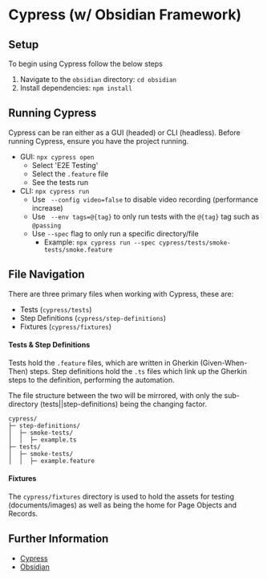 # Cypress (w/ Obsidian Framework)

## Setup

To begin using Cypress follow the below steps

1. Navigate to the `obsidian` directory: `cd obsidian`
2. Install dependencies: `npm install`

## Running Cypress

Cypress can be ran either as a GUI (headed) or CLI (headless). Before running Cypress, ensure you have the project running.

- GUI: `npx cypress open`
  - Select 'E2E Testing'
  - Select the `.feature` file
  - See the tests run
- CLI: `npx cypress run`
  - Use ` --config video=false` to disable video recording (performance increase)
  - Use ` --env tags=@{tag}` to only run tests with the `@{tag}` tag such as `@passing`
  - Use `--spec` flag to only run a specific directory/file
    - Example: `npx cypress run --spec cypress/tests/smoke-tests/smoke.feature`

## File Navigation

There are three primary files when working with Cypress, these are:

- Tests (`cypress/tests`)
- Step Definitions (`cypress/step-definitions`)
- Fixtures (`cypress/fixtures`)

#### Tests & Step Definitions

Tests hold the `.feature` files, which are written in Gherkin (Given-When-Then) steps. Step definitions hold the `.ts` files which link up the Gherkin steps to the definition, performing the automation.

The file structure between the two will be mirrored, with only the sub-directory (tests||step-definitions) being the changing factor.

```
cypress/
├─ step-definitions/
│  ├─ smoke-tests/
│  │  ├─ example.ts
├─ tests/
│  ├─ smoke-tests/
│  │  ├─ example.feature
```

#### Fixtures

The `cypress/fixtures` directory is used to hold the assets for testing (documents/images) as well as being the home for Page Objects and Records.

## Further Information

- [Cypress](https://docs.cypress.io/api/table-of-contents)
- [Obsidian](https://app.gitbook.com/o/WBMGqczDwgSZ2vCtuijr/s/pnliJHSLDj4oaCY2kAkX/)
